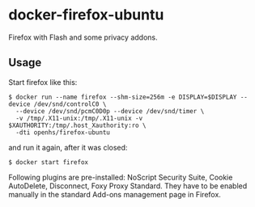 # docker-firefox-ubuntu

Firefox with Flash and some privacy addons.



## Usage

Start firefox like this:

    $ docker run --name firefox --shm-size=256m -e DISPLAY=$DISPLAY --device /dev/snd/controlC0 \
      --device /dev/snd/pcmC0D0p --device /dev/snd/timer \
      -v /tmp/.X11-unix:/tmp/.X11-unix -v $XAUTHORITY:/tmp/.host_Xauthority:ro \
      -dti openhs/firefox-ubuntu

and run it again, after it was closed:

    $ docker start firefox

Following plugins are pre-installed: NoScript Security Suite, Cookie AutoDelete, Disconnect, Foxy Proxy
 Standard.  They have to be enabled manually in the standard Add-ons management page in Firefox.
